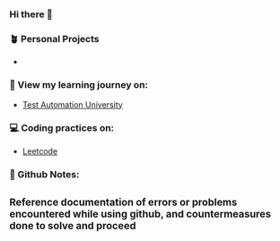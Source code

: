 ### Hi there 👋


<!--
**jmgav03/jmgav03** is a ✨ _special_ ✨ repository because its `README.md` (this file) appears on your GitHub profile.
s
Here are some ideas to get you started:

- 🔭 I’m currently working on ...
- 🌱 I’m currently learning ...
- 👯 I’m looking to collaborate on ...
- 🤔 I’m looking for help with ...
- 💬 Ask me about ...
- 📫 How to reach me: ...
- 😄 Pronouns: ...
- ⚡ Fun fact: ...
-->

### 🪴 Personal Projects
- 


### 🌱 View my learning journey on:
- [Test Automation University](https://testautomationu.applitools.com/me.html#jmgavilan)



### 💻 Coding practices on:
- [Leetcode](https://leetcode.com/jmgav03/)



### 📓 Github Notes:
<sub> Reference documentation of errors or problems encountered while using github, and countermeasures done to solve and proceed </sub>
-
